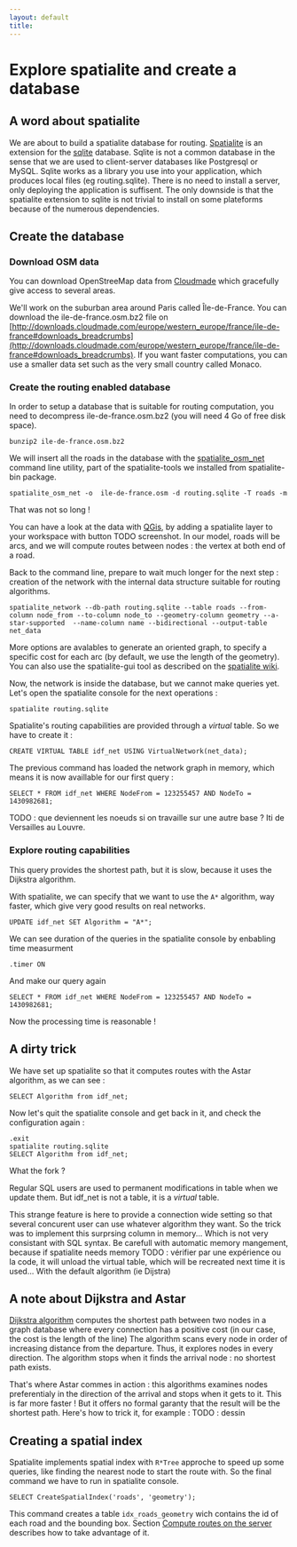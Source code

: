 ```yaml
---
layout: default
title: 
---
```

# Explore spatialite and create a database

## A word about spatialite
We are about to build a spatialite database for routing. [Spatialite](https://www.gaia-gis.it/fossil/libspatialite/index) is an extension for the [sqlite](http://www.sqlite.org/) database.
Sqlite is not a common database in the sense that we are used to client-server databases like Postgresql or MySQL. Sqlite works as a library you use into your application, which produces local files (eg routing.sqlite). 
There is no need to install a server, only deploying the application is suffisent. The only downside is that the spatialite extension to sqlite is not trivial to install on some plateforms because of the numerous dependencies.


## Create the database
### Download OSM data

You can download OpenStreeMap data from [Cloudmade](http://downloads.cloudmade.com) which gracefully give access to several areas.

We'll work on the suburban area around Paris called Île-de-France. You can download the ile-de-france.osm.bz2 file on [http://downloads.cloudmade.com/europe/western_europe/france/ile-de-france#downloads_breadcrumbs](http://downloads.cloudmade.com/europe/western_europe/france/ile-de-france#downloads_breadcrumbs).
If you want faster computations, you can use a smaller data set such as the very small country called Monaco.

### Create the routing enabled database
In order to setup a database that is suitable for routing computation, you need to decompress ile-de-france.osm.bz2 (you will need 4 Go of free disk space).

    bunzip2 ile-de-france.osm.bz2

We will insert all the roads in the database with the [spatialite_osm_net](https://www.gaia-gis.it/fossil/spatialite-tools/wiki?name=spatialite_osm_net) command line utility, part of the spatialite-tools we installed from spatialite-bin package.

    spatialite_osm_net -o  ile-de-france.osm -d routing.sqlite -T roads -m

That was not so long ! 

You can have a look at the data with [QGis](http://www.qgis.org), by adding a spatialite layer to your workspace with button TODO screenshot.
In our model, roads will be arcs, and we will compute routes between nodes : the vertex at both end of a road.

Back to the command line, prepare to wait much longer for the next step : 
creation of the network with the internal data structure suitable for routing algorithms.

    spatialite_network --db-path routing.sqlite --table roads --from-column node_from --to-column node_to --geometry-column geometry --a-star-supported  --name-column name --bidirectional --output-table net_data

More options are avalables to generate an oriented graph, to specify a specific cost for each arc (by default, we use the length of the geometry).
You can also use the spatialite-gui tool as described on the [spatialite wiki](https://www.gaia-gis.it/fossil/spatialite-tools/wiki?name=spatialite_osm_net).

Now, the network is inside the database, but we cannot make queries yet.
Let's open the spatialite console for the next operations :

    spatialite routing.sqlite

Spatialite's routing capabilities are provided through a *virtual* table. So we have to create it :

    CREATE VIRTUAL TABLE idf_net USING VirtualNetwork(net_data);
    
The previous command has loaded the network graph in memory, which means it is now availlable for our first query :

    SELECT * FROM idf_net WHERE NodeFrom = 123255457 AND NodeTo = 1430982681;

TODO : que deviennent les noeuds si on travaille sur une autre base ? Iti de Versailles au Louvre.

### Explore routing capabilities

This query provides the shortest path, but it is slow, because it uses the Dijkstra algorithm. 

With spatialite, we can specify that we want to use the `A*` algorithm, way faster, which give very good results on real networks.

    UPDATE idf_net SET Algorithm = "A*";
    
We can see duration of the queries in the spatialite console by enbabling time measurment

    .timer ON
And make our query again

    SELECT * FROM idf_net WHERE NodeFrom = 123255457 AND NodeTo = 1430982681;
     
Now the processing time is reasonable !

## A dirty trick
We have set up spatialite so that it computes routes with the Astar algorithm, as we can see :

    SELECT Algorithm from idf_net;

Now let's quit the spatialite console and get back in it, and check the configuration again :

    .exit
    spatialite routing.sqlite
    SELECT Algorithm from idf_net;

What the fork ?

Regular SQL users are used to permanent modifications in table when we update them. But idf_net is not a table, it is a *virtual* table. 

This strange feature is here to provide a connection wide setting so that several concurent user can use whatever algorithm they want.
So the trick was to implement this surprsing column in memory... Which is not very consistant with SQL syntax.
Be carefull with automatic memory mangement, because if spatialite needs memory TODO : vérifier par une expérience ou la code, it will unload the virtual table, which will be recreated next time it is used... With the default algorithm (ie Dijstra)


## A note about Dijkstra and Astar

[Dijkstra algorithm](http://en.wikipedia.org/wiki/Dijkstra%27s_algorithm) computes the shortest path between two nodes in a graph database where every connection has a positive cost (in our case, the cost is the length of the line)
The algorithm scans every node in order of increasing distance from the departure. Thus, it explores nodes in every direction. The algorithm stops when it finds the arrival node : no shortest path exists.

That's where Astar commes in action : this algorithms examines nodes preferentialy in the direction of the arrival and stops when it gets to it. This is far more faster ! But it offers no formal garanty that the result will be the shortest path. 
Here's how to trick it, for example :
TODO : dessin


## Creating a spatial index

Spatialite implements spatial index with `R*Tree` approche to speed up some queries, like finding the nearest node to start the route with.
So the final command we have to run in spatialite console.

    SELECT CreateSpatialIndex('roads', 'geometry');
    
This command creates a table `idx_roads_geometry` wich contains the id of each road and the bounding box. Section [Compute routes on the server](server2.html) describes how to take advantage of it.

